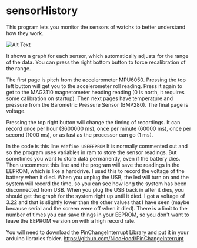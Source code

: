 # sensorHistory

This program lets you monitor the sensors of watchx to better understand how they work.  

![Alt Text](sensorHistory.gif)

It shows a graph for each sensor, which automatically adjusts for the range of the data.  You can press the right bottom button to force recalibration of the range.

The first page is pitch from the accelerometer MPU6050.  Pressing the top left button will get you to the accelerometer roll reading.  Press it again to get to the MAG3110 magnetometer heading reading (0 is north, it requires some calibration on startup).  Then next pages have temperature and pressure from the Barometric Pressure Sensor (BMP280).  The final page is voltage.

Pressing the top right button will change the timing of recordings.  It can record once per hour (3600000 ms), once per minute (60000 ms), once per second (1000 ms), or as fast as the processor can go (1 ms).

In the code is this line
`#define USEEEPROM`
It is normally commented out and so the program uses variables in ram to store the sensor readings.  But sometimes you want to store data permanently, even if the battery dies.  Then uncomment this line and the program will save the readings in the EEPROM, which is like a harddrive.  I used this to record the voltage of the battery when it died.  When you unplug the USB, the led will turn on and the system will record the time, so you can see how long the system has been disconnected from USB.  When you plug the USB back in after it dies, you should get the graph for the system right up until it died.  I got a voltage of 3.22 and that is slightly lower than the other values that I have seen (maybe because serial and the screen were off when it died).  There is a limit to the number of times you can save things in your EEPROM, so you don't want to leave the EEPROM version on with a high record rate.

You will need to download the PinChangeInterrupt Library and put it in your arduino libraries folder.
https://github.com/NicoHood/PinChangeInterrupt
